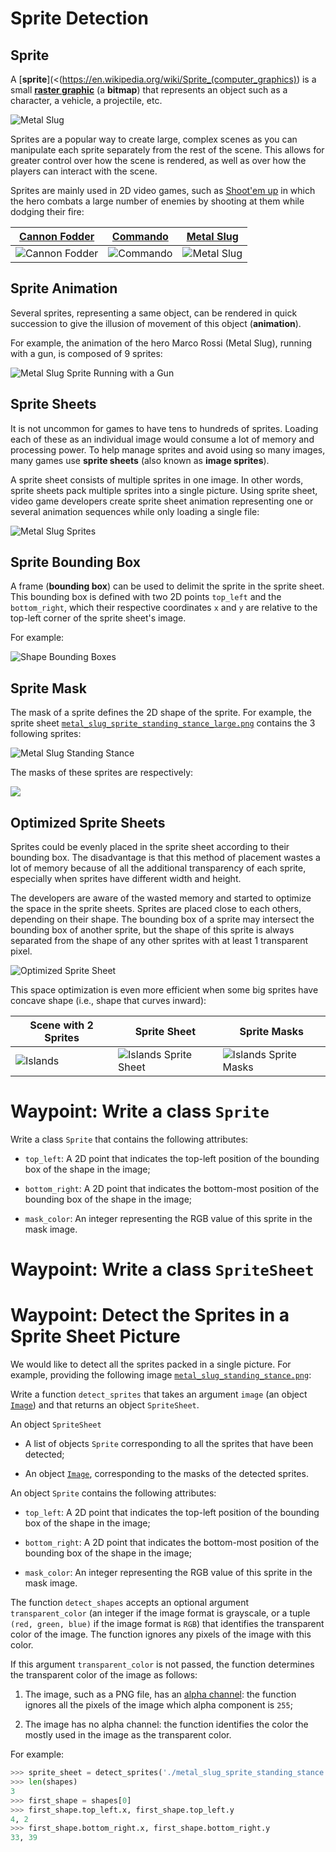 # Sprite Detection

## Sprite

A [**sprite**](<(<https://en.wikipedia.org/wiki/Sprite_(computer_graphics)>) is a small [**raster graphic**](https://en.wikipedia.org/wiki/Raster_graphics) (a **bitmap**) that represents an object such as a character, a vehicle, a projectile, etc.

![Metal Slug ](metal_slug_sprite_large.png)

Sprites are a popular way to create large, complex scenes as you can manipulate each sprite separately from the rest of the scene. This allows for greater control over how the scene is rendered, as well as over how the players can interact with the scene.

Sprites are mainly used in 2D video games, such as [Shoot'em up](https://en.wikipedia.org/wiki/Shoot_%27em_up) in which the hero combats a large number of enemies by shooting at them while dodging their fire:

| [Cannon Fodder](<https://en.wikipedia.org/wiki/Cannon_Fodder_(video_game)>) | [Commando](<https://en.wikipedia.org/wiki/Commando_(video_game)>) | [Metal Slug](https://en.wikipedia.org/wiki/Metal_Slug) |
| --------------------------------------------------------------------------- | ----------------------------------------------------------------- | ------------------------------------------------------ |
| ![Cannon Fodder](2d_video_game_cannon_fodder.jpg)                           | ![Commando](2d_video_game_commando.jpg)                           | ![Metal Slug](2d_video_game_metal_slug.png)            |

## Sprite Animation

Several sprites, representing a same object, can be rendered in quick succession to give the illusion of movement of this object (**animation**).

For example, the animation of the hero Marco Rossi (Metal Slug), running with a gun, is composed of 9 sprites:

![Metal Slug Sprite Running with a Gun](metal_slug_sprites_running_with_gun.png)

## Sprite Sheets

It is not uncommon for games to have tens to hundreds of sprites. Loading each of these as an individual image would consume a lot of memory and processing power. To help manage sprites and avoid using so many images, many games use **sprite sheets** (also known as **image sprites**).

A sprite sheet consists of multiple sprites in one image. In other words, sprite sheets pack multiple sprites into a single picture. Using sprite sheet, video game developers create sprite sheet animation representing one or several animation sequences while only loading a single file:

![Metal Slug Sprites](metal_slug_sprite_sheet_large.png)

## Sprite Bounding Box

A frame (**bounding box**) can be used to delimit the sprite in the sprite sheet. This bounding box is defined with two 2D points `top_left` and the `bottom_right`, which their respective coordinates `x` and `y` are relative to the top-left corner of the sprite sheet's image.

For example:

![Shape Bounding Boxes](metal_slug_sprite_detection_bounding_boxes.png)

## Sprite Mask

The mask of a sprite defines the 2D shape of the sprite. For example, the sprite sheet [`metal_slug_sprite_standing_stance_large.png`](metal_slug_sprite_standing_stance_large.png) contains the 3 following sprites:

![Metal Slug Standing Stance](metal_slug_sprite_standing_stance_large.png)

The masks of these sprites are respectively:

![](metal_slug_sprite_detection_coloring.png)

## Optimized Sprite Sheets

Sprites could be evenly placed in the sprite sheet according to their bounding box. The disadvantage is that this method of placement wastes a lot of memory because of all the additional transparency of each sprite, especially when sprites have different width and height.

The developers are aware of the wasted memory and started to optimize the space in the sprite sheets. Sprites are placed close to each others, depending on their shape. The bounding box of a sprite may intersect the bounding box of another sprite, but the shape of this sprite is always separated from the shape of any other sprites with at least 1 transparent pixel.

![Optimized Sprite Sheet](optimized_sprite_sheet.png)

This space optimization is even more efficient when some big sprites have concave shape (i.e., shape that curves inward):

| Scene with 2 Sprites    | Sprite Sheet                                 | Sprite Masks                                      |
| ----------------------- | -------------------------------------------- | ------------------------------------------------- |
| ![Islands](islands.png) | ![Islands Sprite Sheet](islands_sprites.png) | ![Islands Sprite Masks](islands_sprite_masks.png) |

# Waypoint: Write a class `Sprite`

Write a class `Sprite` that contains the following attributes:

- `top_left`: A 2D point that indicates the top-left position of the bounding box of the shape in the image;

- `bottom_right`: A 2D point that indicates the bottom-most position of the bounding box of the shape in the image;

- `mask_color`: An integer representing the RGB value of this sprite in the mask image.

# Waypoint: Write a class `SpriteSheet`

# Waypoint: Detect the Sprites in a Sprite Sheet Picture

We would like to detect all the sprites packed in a single picture. For example, providing the following image [`metal_slug_standing_stance.png`](./metal_slug_standing_stance.png):

Write a function `detect_sprites` that takes an argument `image` (an object [`Image`](https://pillow.readthedocs.io/en/stable/reference/Image.html)) and that returns an object `SpriteSheet`.

An object `SpriteSheet`

- A list of objects `Sprite` corresponding to all the sprites that have been detected;

- An object [`Image`](https://pillow.readthedocs.io/en/stable/reference/Image.html), corresponding to the masks of the detected sprites.

An object `Sprite` contains the following attributes:

- `top_left`: A 2D point that indicates the top-left position of the bounding box of the shape in the image;

- `bottom_right`: A 2D point that indicates the bottom-most position of the bounding box of the shape in the image;

- `mask_color`: An integer representing the RGB value of this sprite in the mask image.

The function `detect_shapes` accepts an optional argument `transparent_color` (an integer if the image format is grayscale, or a tuple `(red, green, blue)` if the image format is `RGB`) that identifies the transparent color of the image. The function ignores any pixels of the image with this color.

If this argument `transparent_color` is not passed, the function determines the transparent color of the image as follows:

1. The image, such as a PNG file, has an [alpha channel](<https://en.wikipedia.org/wiki/Transparency_(graphic)>): the function ignores all the pixels of the image which alpha component is `255`;

2. The image has no alpha channel: the function identifies the color the mostly used in the image as the transparent color.

For example:

```python
>>> sprite_sheet = detect_sprites('./metal_slug_sprite_standing_stance.png')
>>> len(shapes)
3
>>> first_shape = shapes[0]
>>> first_shape.top_left.x, first_shape.top_left.y
4, 2
>>> first_shape.bottom_right.x, first_shape.bottom_right.y
33, 39
```
